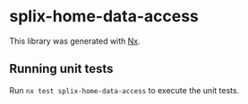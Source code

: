 # splix-home-data-access

This library was generated with [Nx](https://nx.dev).

## Running unit tests

Run `nx test splix-home-data-access` to execute the unit tests.
